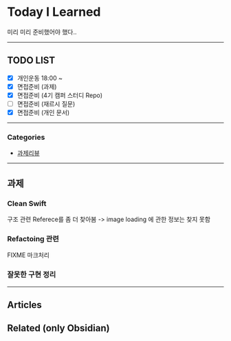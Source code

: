 
# Today I Learned
미리 미리 준비했어야 했다..

---

## TODO LIST
- [x] 개인운동 18:00 ~
- [x] 면접준비 (과제)
- [x] 면접준비 (4기 캠퍼 스터디 Repo)
- [ ] 면접준비 (재르시 질문)
- [x] 면접준비 (개인 문서)

---

### Categories
- [과제리뷰](#과제)

---

## 과제
### Clean Swift
구조 관련 Referece를 좀 더 찾아봄 -> image loading 에 관한 정보는 찾지 못함
### Refactoing 관련 
FIXME 마크처리 
### 잘못한 구현 정리

---

## Articles

## Related (only Obsidian)